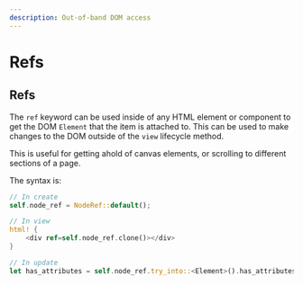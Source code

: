 ```yaml
---
description: Out-of-band DOM access
---
```


# Refs

## Refs

The `ref` keyword can be used inside of any HTML element or component to get the DOM `Element` that 
the item is attached to. This can be used to make changes to the DOM outside of the `view` lifecycle 
method.

This is useful for getting ahold of canvas elements, or scrolling to different sections of a page.

The syntax is:

```rust
// In create
self.node_ref = NodeRef::default();

// In view
html! {
    <div ref=self.node_ref.clone()></div>
}

// In update
let has_attributes = self.node_ref.try_into::<Element>().has_attributes();
```

